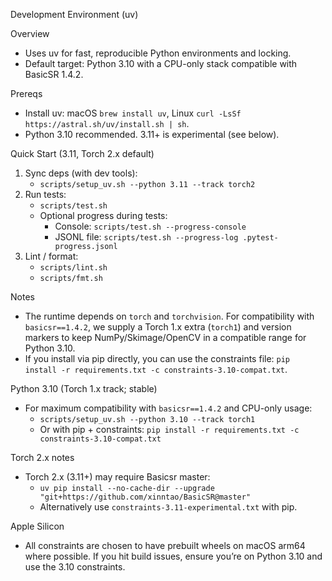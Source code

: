 Development Environment (uv)

Overview
- Uses uv for fast, reproducible Python environments and locking.
- Default target: Python 3.10 with a CPU-only stack compatible with BasicSR 1.4.2.

Prereqs
- Install uv: macOS `brew install uv`, Linux `curl -LsSf https://astral.sh/uv/install.sh | sh`.
- Python 3.10 recommended. 3.11+ is experimental (see below).

Quick Start (3.11, Torch 2.x default)
1) Sync deps (with dev tools):
   - `scripts/setup_uv.sh --python 3.11 --track torch2`
2) Run tests:
   - `scripts/test.sh`
   - Optional progress during tests:
     - Console: `scripts/test.sh --progress-console`
     - JSONL file: `scripts/test.sh --progress-log .pytest-progress.jsonl`
3) Lint / format:
   - `scripts/lint.sh`
   - `scripts/fmt.sh`

Notes
- The runtime depends on `torch` and `torchvision`. For compatibility with `basicsr==1.4.2`, we supply a Torch 1.x extra (`torch1`) and version markers to keep NumPy/Skimage/OpenCV in a compatible range for Python 3.10.
- If you install via pip directly, you can use the constraints file: `pip install -r requirements.txt -c constraints-3.10-compat.txt`.

Python 3.10 (Torch 1.x track; stable)
- For maximum compatibility with `basicsr==1.4.2` and CPU-only usage:
  - `scripts/setup_uv.sh --python 3.10 --track torch1`
  - Or with pip + constraints: `pip install -r requirements.txt -c constraints-3.10-compat.txt`

Torch 2.x notes
- Torch 2.x (3.11+) may require Basicsr master:
  - `uv pip install --no-cache-dir --upgrade "git+https://github.com/xinntao/BasicSR@master"`
  - Alternatively use `constraints-3.11-experimental.txt` with pip.

Apple Silicon
- All constraints are chosen to have prebuilt wheels on macOS arm64 where possible. If you hit build issues, ensure you’re on Python 3.10 and use the 3.10 constraints.
